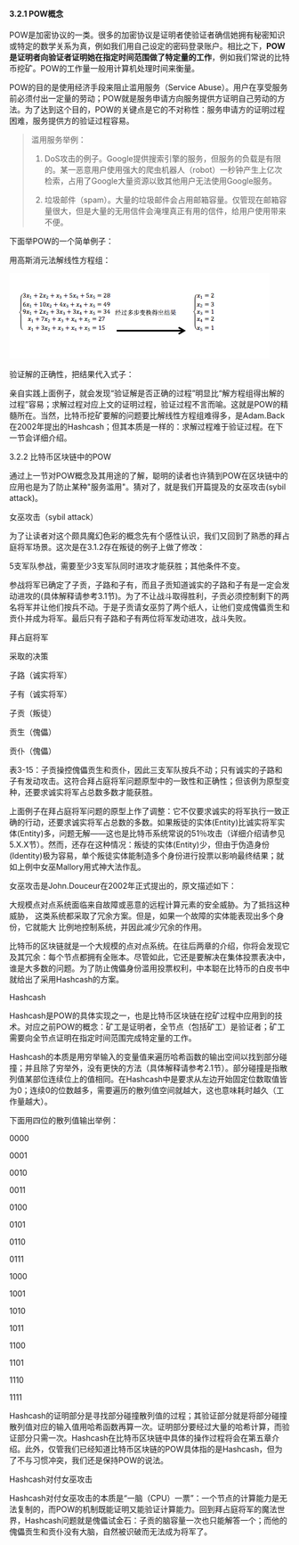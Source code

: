 #### 3.2.1 POW概念

POW是加密协议的一类。很多的加密协议是证明者使验证者确信她拥有秘密知识或特定的数学关系为真，例如我们用自己设定的密码登录账户。相比之下，**POW是证明者向验证者证明她在指定时间范围做了特定量的工作**，例如我们常说的比特币挖矿。POW的工作量一般用计算机处理时间来衡量。

POW的目的是使用经济手段来阻止滥用服务（Service Abuse）。用户在享受服务前必须付出一定量的劳动；POW就是服务申请方向服务提供方证明自己劳动的方法。为了达到这个目的，POW的关键点是它的不对称性：服务申请方的证明过程困难，服务提供方的验证过程容易。

> 滥用服务举例：
>
> 1. DoS攻击的例子。Google提供搜索引擎的服务，但服务的负载是有限的。某一恶意用户使用强大的爬虫机器人（robot）一秒钟产生上亿次检索，占用了Google大量资源以致其他用户无法使用Google服务。
>
> 2. 垃圾邮件（spam）。大量的垃圾邮件会占用邮箱容量。仅管现在邮箱容量很大，但是大量的无用信件会淹埋真正有用的信件，给用户使用带来不便。

下面举POW的一个简单例子：

用高斯消元法解线性方程组：

![](/assets/impor2t.png)

验证解的正确性，把结果代入式子：





























亲自实践上面例子，就会发现“验证解是否正确的过程”明显比“解方程组得出解的过程”容易；求解过程对应上文的证明过程，验证过程不言而喻。这就是POW的精髓所在。当然，比特币挖矿要解的问题要比解线性方程组难得多，是Adam.Back在2002年提出的Hashcash；但其本质是一样的：求解过程难于验证过程。在下一节会详细介绍。

3.2.2 比特币区块链中的POW

通过上一节对POW概念及其用途的了解，聪明的读者也许猜到POW在区块链中的应用也是为了防止某种"服务滥用"。猜对了，就是我们开篇提及的女巫攻击\(sybil attack\)。

女巫攻击（sybil attack）

为了让读者对这个颇具魔幻色彩的概念先有个感性认识，我们又回到了熟悉的拜占庭将军场景。这次是在3.1.2存在叛徒的例子上做了修改：

5支军队参战，需要至少3支军队同时进攻才能获胜；其他条件不变。

参战将军已确定了子贡，子路和子有，而且子贡知道诚实的子路和子有是一定会发动进攻的\(具体解释请参考3.1节\)。为了不让战斗取得胜利，子贡必须控制剩下的两名将军并让他们按兵不动。于是子贡请女巫剪了两个纸人，让他们变成傀儡贡生和贡仆并成为将军。最后只有子路和子有两位将军发动进攻，战斗失败。



拜占庭将军

采取的决策

子路（诚实将军）



子有（诚实将军）



子贡（叛徒）



贡生（傀儡）



贡仆（傀儡）



表3-15：子贡操控傀儡贡生和贡仆，因此三支军队按兵不动；只有诚实的子路和子有发动攻击。这符合拜占庭将军问题原型中的一致性和正确性；但该例为原型变种，还要求诚实将军占总数多数才能获胜。

上面例子在拜占庭将军问题的原型上作了调整：它不仅要求诚实的将军执行一致正确的行动，还要求诚实将军占总数的多数。如果叛徒的实体\(Entity\)比诚实将军实体\(Entity\)多，问题无解——这也是比特币系统常说的51％攻击（详细介绍请参见5.X.X节）。然而，还存在这种情况：叛徒的实体\(Entity\)少，但由于伪造身份\(Identity\)极为容易，单个叛徒实体能制造多个身份进行投票以影响最终结果；就如上例中女巫Mallory用式神大法作乱。

女巫攻击是John.Douceur在2002年正式提出的，原文描述如下：

大规模点对点系统面临来自故障或恶意的远程计算元素的安全威胁。为了抵挡这种威胁，	这类系统都采取了冗余方案。但是，如果一个故障的实体能表现出多个身份，它就能大	比例地控制系统，并因此减少冗余的作用。

比特币的区块链就是一个大规模的点对点系统。在往后两章的介绍，你将会发现它及其冗余：每个节点都拥有全账本。尽管如此，它还是要解决在集体投票表决中，谁是大多数的问题。为了防止傀儡身份滥用投票权利，中本聪在比特币的白皮书中就给出了采用Hashcash的方案。

Hashcash

Hashcash是POW的具体实现之一，也是比特币区块链在挖矿过程中应用到的技术。对应之前POW的概念：矿工是证明者，全节点（包括矿工）是验证者；矿工需要向全节点证明在指定时间范围完成特定量的工作。

Hashcash的本质是用穷举输入的变量值来遍历哈希函数的输出空间以找到部分碰撞；并且除了穷举外，没有更快的方法（具体解释请参考2.1节）。部分碰撞是指散列值某部位连续位上的值相同。在Hashcash中是要求从左边开始固定位数取值皆为0；连续0的位数越多，需要遍历的散列值空间就越大，这也意味耗时越久（工作量越大）。

下面用四位的散列值输出举例：

0000

0001

0010

0011

0100

0101

0110

0111

1000

1001

1010

1011

1100

1101

1110

1111







Hashcash的证明部分是寻找部分碰撞散列值的过程；其验证部分就是将部分碰撞散列值对应的输入值用哈希函数再算一次。证明部分要经过大量的哈希计算，而验证部分只需一次。Hashcash在比特币区块链中具体的操作过程将会在第五章介绍。此外，仅管我们已经知道比特币区块链的POW具体指的是Hashcash，但为了不与习惯冲突，我们还是保持POW的说法。











Hashcash对付女巫攻击

Hashcash对付女巫攻击的本质是“一脑（CPU）一票”：一个节点的计算能力是无法复制的，而POW的机制既能证明又能验证计算能力。回到拜占庭将军的魔法世界，Hashcash问题就是傀儡试金石：子贡的脑容量一次也只能解答一个；而他的傀儡贡生和贡仆没有大脑，自然被识破而无法成为将军了。



